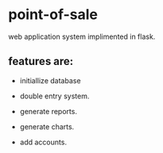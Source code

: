 # point-of-sale
web application system implimented in flask.

## features are:
 * initiallize database
 * double entry system.
 
 * generate reports.
 * generate charts.
 * add accounts.
 

